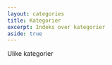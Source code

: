 ```yaml
---
layout: categories
title: Kategorier
excerpt: Indeks over kategorier
aside: true
---
```

Ulike kategorier
